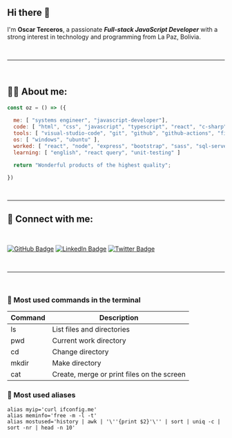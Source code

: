 ## Hi there 👋

I'm **Oscar Terceros**, a passionate ***Full-stack JavaScript Developer*** with a strong interest in technology and programming from La Paz, Bolivia.

</br>

---
</br>

## 👨‍💻 About me:

``` javascript
const oz = () => ({
  
  me: [ "systems engineer", "javascript-developer"],
  code: [ "html", "css", "javascript", "typescript", "react", "c-sharp", "sql" ],
  tools: [ "visual-studio-code", "git", "github", "github-actions", "figma",  "photoshop" ],
  os: [ "windows", "ubuntu" ],
  worked: [ "react", "node", "express", "bootstrap", "sass", "sql-server", "mysql", "postgresql" ],
  learning: [ "english", "react query", "unit-testing" ]

  return "Wonderful products of the highest quality";

})
```
</br>

---

## 📧 Connect with me:
</br>

[![GitHub Badge](https://img.shields.io/badge/-OscarTerceros-gray?style=flat&labelColor=black&logo=github&logoColor=white&link=https://github.com/OscarTerceros)](https://github.com/OscarTerceros)
[![LinkedIn Badge](https://img.shields.io/badge/-OscarTerceros-gray?style=flat&labelColor=0077B5&logo=linkedin&logoColor=white&link=https://linkedin.com/in/oscar-terceros-b04074136)](https://linkedin.com/in/oscar-terceros-b04074136)
[![Twitter Badge](https://img.shields.io/badge/-@ozterce-gray?style=flat&labelColor=1DA1F2&logo=twitter&logoColor=white&link=https://twitter.com/ozterce)](https://twitter.com/ozterce)

</br>

---
</br>

### 📝 Most used commands in the terminal

| Command | Description                                |
|---------|--------------------------------------------|
| ls      | List files and directories                 |
| pwd     | Current work directory                     |
| cd      | Change directory                           |
| mkdir   | Make directory                             |
| cat     | Create, merge or print files on the screen |


### 📝 Most used aliases

```shell
alias myip='curl ifconfig.me'
alias meminfo='free -m -l -t' 
alias mostused='history | awk | '\''{print $2}'\'' | sort | uniq -c | sort -nr | head -n 10' 
```